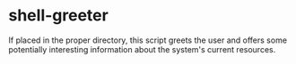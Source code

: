 # shell-greeter

If placed in the proper directory, this script greets the user and offers some potentially interesting information about the system's current resources.
